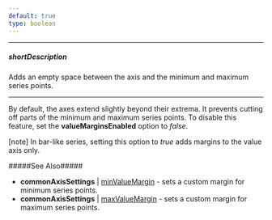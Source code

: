 ```yaml
---
default: true
type: boolean
---
```

---
##### shortDescription
Adds an empty space between the axis and the minimum and maximum series points.

---
By default, the axes extend slightly beyond their extrema. It prevents cutting off parts of the minimum and maximum series points. To disable this feature, set the **valueMarginsEnabled** option to *false*.

[note] In bar-like series, setting this option to *true* adds margins to the value axis only.

#####See Also#####
- **commonAxisSettings** | [minValueMargin](/api-reference/20%20Data%20Visualization%20Widgets/10%20dxChart/1%20Configuration/commonAxisSettings/minValueMargin.md '/Documentation/ApiReference/Data_Visualization_Widgets/dxChart/Configuration/commonAxisSettings/#minValueMargin') - sets a custom margin for minimum series points.
- **commonAxisSettings** | [maxValueMargin](/api-reference/20%20Data%20Visualization%20Widgets/10%20dxChart/1%20Configuration/commonAxisSettings/maxValueMargin.md '/Documentation/ApiReference/Data_Visualization_Widgets/dxChart/Configuration/commonAxisSettings/#maxValueMargin') - sets a custom margin for maximum series points.